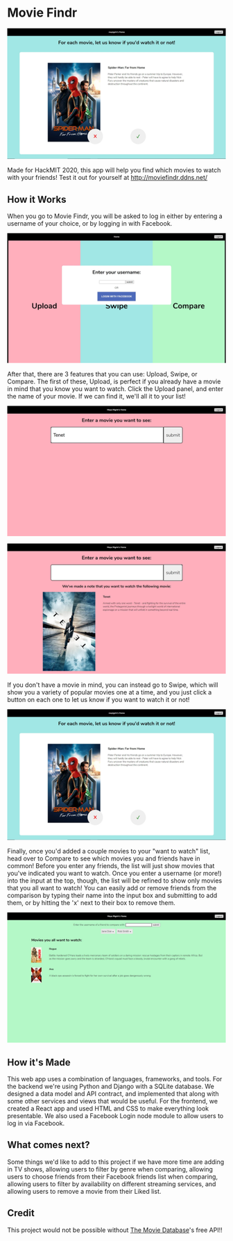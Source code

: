 # Movie Findr

![preview](./preview/movieFindr.JPG)

Made for HackMIT 2020, this app will help you find which movies to watch with your friends! Test it out for yourself at http://moviefindr.ddns.net/

## How it Works

When you go to Movie Findr, you will be asked to log in either by entering a username of your choice, or by logging in with Facebook.

![login](./preview/movieFindrLogin.JPG)

After that, there are 3 features that you can use: Upload, Swipe, or Compare. The first of these, Upload, is perfect if you already have a movie in mind that you know you want to watch. Click the Upload panel, and enter the name of your movie. If we can find it, we'll all it to your list!

![upload1](./preview/movieFindrUpload1.JPG)

![upload1](./preview/movieFindrUpload2.JPG)

If you don't have a movie in mind, you can instead go to Swipe, which will show you a variety of popular movies one at a time, and you just click a button on each one to let us know if you want to watch it or not!

![swipe](./preview/movieFindr.JPG)

Finally, once you'd added a couple movies to your "want to watch" list, head over to Compare to see which movies you and friends have in common! Before you enter any friends, the list will just show movies that you've indicated you want to watch. Once you enter a username (or more!) into the input at the top, though, the list will be refined to show only movies that you all want to watch! You can easily add or remove friends from the comparison by typing their name into the input box and submitting to add them, or by hitting the 'x' next to their box to remove them.

![compare](./preview/movieFindrCompare.JPG)

## How it's Made

This web app uses a combination of languages, frameworks, and tools. For the backend we're using Python and Django with a SQLite database. We designed a data model and API contract, and implemented that along with some other services and views that would be useful. For the frontend, we created a React app and used HTML and CSS to make everything look presentable. We also used a Facebook Login node module to allow users to log in via Facebook.

## What comes next?

Some things we'd like to add to this project if we have more time are adding in TV shows, allowing users to filter by genre when comparing, allowing users to choose friends from their Facebook friends list when comparing, allowing users to filter by availability on different streaming services, and allowing users to remove a movie from their Liked list.

## Credit

This project would not be possible without [The Movie Database](https://www.themoviedb.org/)'s free API!!
